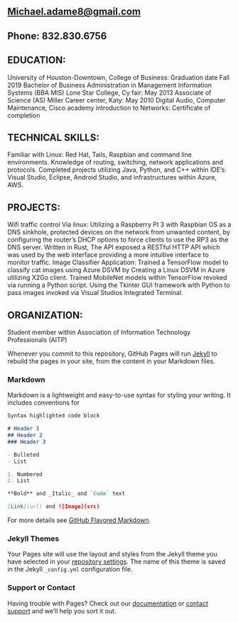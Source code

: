 ## Michael.adame8@gmail.com  

## Phone: 832.830.6756

## EDUCATION:

University of Houston-Downtown, College of Business: Graduation date Fall 2019
Bachelor of Business Administration in Management Information Systems (BBA MIS)
Lone Star College, Cy fair: May 2013 Associate of Science (AS)
Miller Career center, Katy: May 2010
Digital Audio, Computer Maintenance, Cisco academy introduction to Networks: Certificate of completion

## TECHNICAL SKILLS:

Familiar with Linux: Red Hat, Tails, Raspbian and command line environments. Knowledge of routing, switching, network
applications and protocols. Completed projects utilizing Java, Python, and C++ within IDE’s: Visual Studio, Eclipse, Android
Studio, and infrastructures within Azure, AWS.

## PROJECTS:

Wifi traffic control Via linux:
Utilizing a Raspberry PI 3 with Raspbian OS as a DNS sinkhole, protected devices on the network from unwanted content,
by configuring the router’s DHCP options to force clients to use the RP3 as the DNS server. Written in Rust, The API
exposed a RESTful HTTP API which was used by the web interface providing a more intuitive interface to monitor traffic.
Image Classifier Application:
Trained a TensorFlow model to classify cat images using Azure DSVM by Creating a Linux DSVM in Azure utilizing X2Go
client. Trained MobileNet models within TensorFlow revoked via running a Python script. Using the Tkinter GUI framework
with Python to pass images invoked via Visual Studios Integrated Terminal.

## ORGANIZATION:

Student member within Association of Information Technology Professionals (AITP)

Whenever you commit to this repository, GitHub Pages will run [Jekyll](https://jekyllrb.com/) to rebuild the pages in your site, from the content in your Markdown files.

### Markdown

Markdown is a lightweight and easy-to-use syntax for styling your writing. It includes conventions for

```markdown
Syntax highlighted code block

# Header 1
## Header 2
### Header 3

- Bulleted
- List

1. Numbered
2. List

**Bold** and _Italic_ and `Code` text

[Link](url) and ![Image](src)
```

For more details see [GitHub Flavored Markdown](https://guides.github.com/features/mastering-markdown/).

### Jekyll Themes

Your Pages site will use the layout and styles from the Jekyll theme you have selected in your [repository settings](https://github.com/MichaelAdame/MichaelAdame.github.io/settings). The name of this theme is saved in the Jekyll `_config.yml` configuration file.

### Support or Contact

Having trouble with Pages? Check out our [documentation](https://help.github.com/categories/github-pages-basics/) or [contact support](https://github.com/contact) and we’ll help you sort it out.
